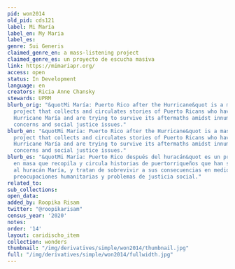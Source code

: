 ```yaml
---
pid: won2014
old_pid: cds121
label: Mi María
label_en: My Maria
label_es:
genre: Sui Generis
claimed_genre_en: a mass-listening project
claimed_genre_es: un proyecto de escucha masiva
link: https://mimariapr.org/
access: open
status: In Development
language: en
creators: Ricia Anne Chansky
stewards: UPRM
blurb_orig: "&quotMi María: Puerto Rico after the Hurricane&quot is a mass-listening
  project that collects and circulates stories of Puerto Ricans who have survived
  Hurricane María and are trying to survive its aftermaths amidst innumerable humanitarian
  concerns and social justice issues."
blurb_en: "&quotMi María: Puerto Rico after the Hurricane&quot is a mass-listening
  project that collects and circulates stories of Puerto Ricans who have survived
  Hurricane María and are trying to survive its aftermaths amidst innumerable humanitarian
  concerns and social justice issues."
blurb_es: "&quotMi María: Puerto Rico después del huracán&quot es un proyecto de escucha
  en masa que recopila y circula historias de puertorriqueños que han sobrevivido
  al huracán María, y tratan de sobrevivir a sus consecuencias en medio de innumerables
  preocupaciones humanitarias y problemas de justicia social."
related_to:
sub_collections:
open_data:
added_by: Roopika Risam
twitter: "@roopikarisam"
census_year: '2020'
notes:
order: '14'
layout: caridischo_item
collection: wonders
thumbnail: "/img/derivatives/simple/won2014/thumbnail.jpg"
full: "/img/derivatives/simple/won2014/fullwidth.jpg"
---
```

